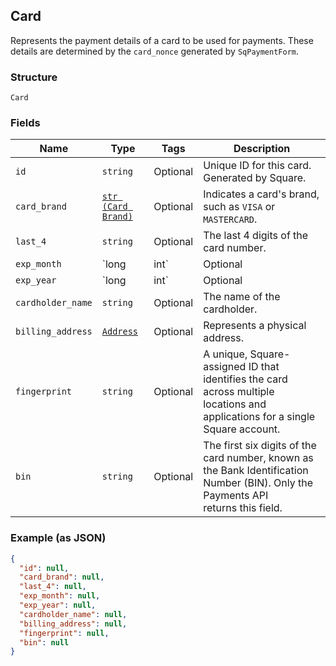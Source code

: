 ## Card

Represents the payment details of a card to be used for payments. These
details are determined by the `card_nonce` generated by `SqPaymentForm`.

### Structure

`Card`

### Fields

| Name | Type | Tags | Description |
|  --- | --- | --- | --- |
| `id` | `string` | Optional | Unique ID for this card. Generated by Square. |
| `card_brand` | [`str (Card Brand)`](/doc/models/card-brand.md) | Optional | Indicates a card's brand, such as `VISA` or `MASTERCARD`. |
| `last_4` | `string` | Optional | The last 4 digits of the card number. |
| `exp_month` | `long|int` | Optional | The expiration month of the associated card as an integer between 1 and 12. |
| `exp_year` | `long|int` | Optional | The four-digit year of the card's expiration date. |
| `cardholder_name` | `string` | Optional | The name of the cardholder. |
| `billing_address` | [`Address`](/doc/models/address.md) | Optional | Represents a physical address. |
| `fingerprint` | `string` | Optional | A unique, Square-assigned ID that identifies the card across multiple<br>locations and applications for a single Square account. |
| `bin` | `string` | Optional | The first six digits of the card number, known as the Bank Identification Number (BIN). Only the Payments API<br>returns this field. |

### Example (as JSON)

```json
{
  "id": null,
  "card_brand": null,
  "last_4": null,
  "exp_month": null,
  "exp_year": null,
  "cardholder_name": null,
  "billing_address": null,
  "fingerprint": null,
  "bin": null
}
```

